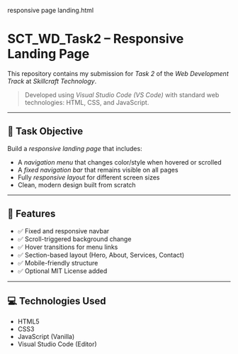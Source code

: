 responsive page landing.html
# SCT_WD_Task2 – Responsive Landing Page

This repository contains my submission for *Task 2* of the *Web Development Track* at *Skillcraft Technology*.

> Developed using *Visual Studio Code (VS Code)* with standard web technologies: HTML, CSS, and JavaScript.

---

## 📝 Task Objective

Build a *responsive landing page* that includes:
- A *navigation menu* that changes color/style when hovered or scrolled
- A *fixed navigation bar* that remains visible on all pages
- Fully *responsive layout* for different screen sizes
- Clean, modern design built from scratch

---

## 🚀 Features
- ✅ Fixed and responsive navbar  
- ✅ Scroll-triggered background change  
- ✅ Hover transitions for menu links  
- ✅ Section-based layout (Hero, About, Services, Contact)  
- ✅ Mobile-friendly structure  
- ✅ Optional MIT License added

---

## 💻 Technologies Used
- HTML5  
- CSS3  
- JavaScript (Vanilla)  
- Visual Studio Code (Editor)


